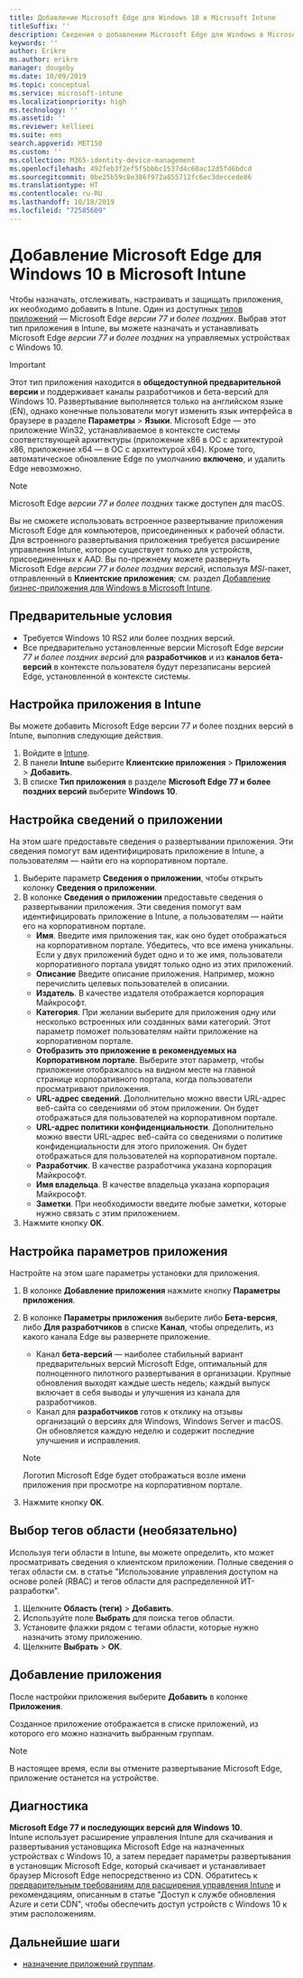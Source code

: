 ```yaml
---
title: Добавление Microsoft Edge для Windows 10 в Microsoft Intune
titleSuffix: ''
description: Сведения о добавлении Microsoft Edge для Windows в Microsoft Intune.
keywords: ''
author: Erikre
ms.author: erikre
manager: dougeby
ms.date: 10/09/2019
ms.topic: conceptual
ms.service: microsoft-intune
ms.localizationpriority: high
ms.technology: ''
ms.assetid: ''
ms.reviewer: kellieei
ms.suite: ems
search.appverid: MET150
ms.custom: ''
ms.collection: M365-identity-device-management
ms.openlocfilehash: 492feb3f2ef5f5bbbc1537d4c60ac12d5fd6bdcd
ms.sourcegitcommit: 0be25b59c8e386f972a855712fc6ec3deccede86
ms.translationtype: HT
ms.contentlocale: ru-RU
ms.lasthandoff: 10/18/2019
ms.locfileid: "72585609"
---
```

# <a name="add-microsoft-edge-for-windows-10-to-microsoft-intune"></a>Добавление Microsoft Edge для Windows 10 в Microsoft Intune

Чтобы назначать, отслеживать, настраивать и защищать приложения, их необходимо добавить в Intune. Один из доступных [типов приложений](~/apps/apps-add.md#app-types-in-microsoft-intune) — Microsoft Edge *версии 77 и более поздних*. Выбрав этот тип приложения в Intune, вы можете назначать и устанавливать Microsoft Edge *версии 77 и более поздних* на управляемых устройствах с Windows 10.

> [!IMPORTANT]
> Этот тип приложения находится в **общедоступной предварительной версии** и поддерживает каналы разработчиков и бета-версий для Windows 10. Развертывание выполняется только на английском языке (EN), однако конечные пользователи могут изменить язык интерфейса в браузере в разделе **Параметры** > **Языки**. Microsoft Edge — это приложение Win32, устанавливаемое в контексте системы соответствующей архитектуры (приложение x86 в ОС с архитектурой x86, приложение x64 — в ОС с архитектурой x64). Кроме того, автоматическое обновление Edge по умолчанию **включено**, и удалить Edge невозможно.

> [!NOTE]
> Microsoft Edge *версии 77 и более поздних* также доступен для macOS.
> 
> Вы не сможете использовать встроенное развертывание приложения Microsoft Edge для компьютеров, присоединенных к рабочей области. Для встроенного развертывания приложения требуется расширение управления Intune, которое существует только для устройств, присоединенных к AAD. Вы по-прежнему можете развернуть Microsoft Edge *версии 77 и более поздних версий*, используя *MSI*-пакет, отправленный в **Клиентские приложения**; см. раздел [Добавление бизнес-приложения для Windows в Microsoft Intune](~/apps/lob-apps-windows.md).

## <a name="prerequisites"></a>Предварительные условия
- Требуется Windows 10 RS2 или более поздних версий.
- Все предварительно установленные версии Microsoft Edge *версии 77 и более поздних версий* для **разработчиков** и из **каналов бета-версий** в контексте пользователя будут перезаписаны версией Edge, установленной в контексте системы.

## <a name="configure-the-app-in-intune"></a>Настройка приложения в Intune
Вы можете добавить Microsoft Edge версии 77 и более поздних версий в Intune, выполнив следующие действия.

1. Войдите в [Intune](https://go.microsoft.com/fwlink/?linkid=2090973).
2. В панели **Intune** выберите **Клиентские приложения** > **Приложения** > **Добавить**.
3. В списке **Тип приложения** в разделе **Microsoft Edge 77 и более поздних версий** выберите **Windows 10**.

## <a name="configure-app-information"></a>Настройка сведений о приложении
На этом шаге предоставьте сведения о развертывании приложения. Эти сведения помогут вам идентифицировать приложение в Intune, а пользователям — найти его на корпоративном портале.

1. Выберите параметр **Сведения о приложении**, чтобы открыть колонку **Сведения о приложении**.
2. В колонке **Сведения о приложении** предоставьте сведения о развертывании приложения. Эти сведения помогут вам идентифицировать приложение в Intune, а пользователям — найти его на корпоративном портале.
    - **Имя**. Введите имя приложения так, как оно будет отображаться на корпоративном портале. Убедитесь, что все имена уникальны. Если у двух приложений будет одно и то же имя, пользователи корпоративного портала увидят только одно из этих приложений.
    - **Описание** Введите описание приложения. Например, можно перечислить целевых пользователей в описании.
    - **Издатель**. В качестве издателя отображается корпорация Майкрософт.
    - **Категория**. При желании выберите для приложения одну или несколько встроенных или созданных вами категорий. Этот параметр поможет пользователям найти приложение на корпоративном портале.
    - **Отобразить это приложение в рекомендуемых на Корпоративном портале**. Выберите этот параметр, чтобы приложение отображалось на видном месте на главной странице корпоративного портала, когда пользователи просматривают приложения.
    - **URL-адрес сведений**. Дополнительно можно ввести URL-адрес веб-сайта со сведениями об этом приложении. Он будет отображаться для пользователей на корпоративном портале.
    - **URL-адрес политики конфиденциальности**. Дополнительно можно ввести URL-адрес веб-сайта со сведениями о политике конфиденциальности для этого приложения. Он будет отображаться для пользователей на корпоративном портале.
    - **Разработчик**. В качестве разработчика указана корпорация Майкрософт.
    - **Имя владельца**. В качестве владельца указана корпорация Майкрософт.
    - **Заметки**. При необходимости введите любые заметки, которые нужно связать с этим приложением.
3. Нажмите кнопку **ОК**.

## <a name="configure-app-settings"></a>Настройка параметров приложения
Настройте на этом шаге параметры установки для приложения.

1. В колонке **Добавление приложения** нажмите кнопку **Параметры приложения**.
2. В колонке **Параметры приложения** выберите либо **Бета-версия**, либо **Для разработчиков** в списке **Канал**, чтобы определить, из какого канала Edge вы развернете приложение.
    - Канал **бета-версий** — наиболее стабильный вариант предварительных версий Microsoft Edge, оптимальный для полноценного пилотного развертывания в организации. Крупные обновления выходят каждые шесть недель; каждый выпуск включает в себя выводы и улучшения из канала для разработчиков.
    - Канал для **разработчиков** готов к отклику на отзывы организаций о версиях для Windows, Windows Server и macOS. Он обновляется каждую неделю и содержит последние улучшения и исправления.

    > [!NOTE]
    > Логотип Microsoft Edge будет отображаться возле имени приложения при просмотре на корпоративном портале.

3.  Нажмите кнопку **ОК**.

## <a name="select-scope-tags-optional"></a>Выбор тегов области (необязательно)
Используя теги области в Intune, вы можете определить, кто может просматривать сведения о клиентском приложении. Полные сведения о тегах области см. в статье "Использование управления доступом на основе ролей (RBAC) и тегов области для распределенной ИТ-разработки".
1.  Щелкните **Область (теги)**  > **Добавить**.
2.  Используйте поле **Выбрать** для поиска тегов области.
3.  Установите флажки рядом с тегами области, которые нужно назначить этому приложению.
4.  Щелкните **Выбрать** > **ОК**.

## <a name="add-the-app"></a>Добавление приложения
После настройки приложения выберите **Добавить** в колонке **Приложения**. 

Созданное приложение отображается в списке приложений, из которого его можно назначить выбранным группам. 

> [!NOTE]
> В настоящее время, если вы отмените развертывание Microsoft Edge, приложение останется на устройстве.

## <a name="troubleshooting"></a>Диагностика
**Microsoft Edge 77 и последующих версий для Windows 10**.<br>
Intune использует расширение управления Intune для скачивания и развертывания установщика Microsoft Edge на назначенных устройствах с Windows 10, а затем передает параметры развертывания в установщик Microsoft Edge, который скачивает и устанавливает браузер Microsoft Edge непосредственно из CDN. Обратитесь к [предварительным требованиям для расширения управления Intune](~/apps/intune-management-extension.md#prerequisites) и рекомендациям, описанным в статье "Доступ к службе обновления Azure и сети CDN", чтобы обеспечить доступ устройств с Windows 10 к этим расположениям.

## <a name="next-steps"></a>Дальнейшие шаги
- [назначение приложений группам](~/apps/apps-deploy.md).
